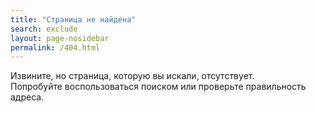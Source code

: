 ```yaml
---
title: "Страница не найдена"
search: exclude
layout: page-nosidebar
permalink: /404.html
---
```


Извините, но страница, которую вы искали, отсутствует.<br/>
Попробуйте воспользоваться поиском или проверьте правильность адреса.

<div class="error-image">
    <img src="/images/404.png" alt=""/>
</div>
